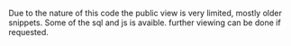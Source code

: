 Due to the nature of this code the public view is very limited, mostly older snippets. 
Some of the sql and js is avaible. further viewing can be done if requested. 
